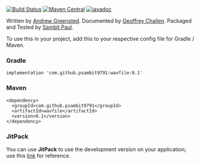 [![Build Status](https://github.com/psambit9791/wavfile/actions/workflows/maven.yml/badge.svg)](https://github.com/psambit9791/wavfile/actions/workflows/maven.yml)
[![Maven Central](https://img.shields.io/maven-central/v/com.github.psambit9791/wavfile.svg?label=Maven%20Central)](https://search.maven.org/search?q=g:%22com.github.psambit9791%22%20AND%20a:%wavfile%22)
[![javadoc](https://javadoc.io/badge2/com.github.psambit9791/wavfile/javadoc.svg)](https://javadoc.io/doc/com.github.psambit9791/wavfile)

Written by [Andrew Greensted](http://www.labbookpages.co.uk/).
Documented by [Geoffrey Challen](http://bluegroup.systems/people/gwa).
Packaged and Tested by [Sambit Paul](https://github.com/psambit9791).

To use this in your project, add this to your respective config file for Gradle / Maven.

### Gradle
```
implementation 'com.github.psambit9791:wavfile:0.1'
```

### Maven
```
<dependency>
  <groupId>com.github.psambit9791</groupId>
  <artifactId>wavfile</artifactId>
  <version>0.1</version>
</dependency>
```

### JitPack
You can use **JitPack** to use the development version on your application; use this [link](https://jitpack.io/#psambit9791/wavfile/master-SNAPSHOT) for reference.
